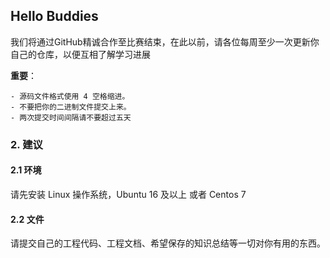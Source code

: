 ## Hello Buddies

我们将通过GitHub精诚合作至比赛结束，在此以前，请各位每周至少一次更新你自己的仓库，以便互相了解学习进展


**重要**：

```
- 源码文件格式使用 4 空格缩进。
- 不要把你的二进制文件提交上来。
- 两次提交时间间隔请不要超过五天
```

### 2. 建议

#### 2.1 环境

请先安装 Linux 操作系统，Ubuntu 16 及以上 或者 Centos 7

#### 2.2 文件

请提交自己的工程代码、工程文档、希望保存的知识总结等一切对你有用的东西。
